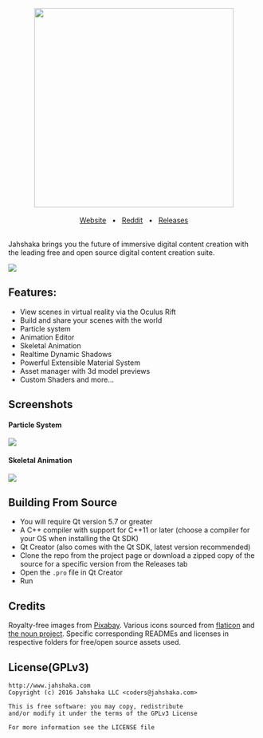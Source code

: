 <div align="center">
  <img src="https://i.imgur.com/17BeZha.png" width="400"></img>
</div>

<br>

<div align="center">
  <a href="http://www.jahshakavr.com/">Website</a>
  &nbsp;&nbsp;&bull;&nbsp;&nbsp;
  <a href="https://www.reddit.com/r/jahshaka/">Reddit</a>
  &nbsp;&nbsp;&bull;&nbsp;&nbsp;
  <a href="https://github.com/jahshaka/VR/releases">Releases</a>
</div>

<br>

Jahshaka brings you the future of immersive digital content creation with the leading free and open source digital content creation suite.

![](https://i.imgur.com/TkSBItu.png)

## Features:
 - View scenes in virtual reality via the Oculus Rift
 - Build and share your scenes with the world
 - Particle system
 - Animation Editor
 - Skeletal Animation
 - Realtime Dynamic Shadows
 - Powerful Extensible Material System
 - Asset manager with 3d model previews
 - Custom Shaders and more&hellip;

## Screenshots

#### Particle System
![](https://i.imgur.com/XjXUnUx.gif)

#### Skeletal Animation
![](https://i.imgur.com/qTVhlPp.gif)

## Building From Source
- You will require Qt version 5.7 or greater
- A C++ compiler with support for C++11 or later (choose a compiler for your OS when installing the Qt SDK)
- Qt Creator (also comes with the Qt SDK, latest version recommended)
- Clone the repo from the project page or download a zipped copy of the source for a specific version from the Releases tab
- Open the `.pro` file in Qt Creator
- Run

## Credits
Royalty-free images from [Pixabay](https://pixabay.com/). Various icons sourced from [flaticon](http://www.flaticon.com/) and [the noun project](https://thenounproject.com/). Specific corresponding READMEs and licenses in respective folders for free/open source assets used.

## License(GPLv3)
    http://www.jahshaka.com
    Copyright (c) 2016 Jahshaka LLC <coders@jahshaka.com>

    This is free software: you may copy, redistribute
    and/or modify it under the terms of the GPLv3 License

    For more information see the LICENSE file
